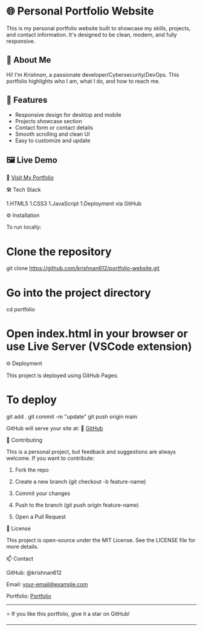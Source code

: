 # 🌐 Personal Portfolio Website

This is my personal portfolio website built to showcase my skills, projects, and contact information. It's designed to be clean, modern, and fully responsive.

## 👤 About Me

Hi! I'm *Krishnan*, a passionate developer/Cybersecurity/DevOps. This portfolio highlights who I am, what I do, and how to reach me.

## 🚀 Features

- Responsive design for desktop and mobile
- Projects showcase section
- Contact form or contact details
- Smooth scrolling and clean UI
- Easy to customize and update

## 🖼 Live Demo

🔗 [Visit My Portfolio](https://github.com/Krishnan612)

🛠 Tech Stack

1.HTML5
1.CSS3
1.JavaScript
1.Deployment via GitHub

⚙ Installation

To run locally:

# Clone the repository
git clone https://github.com/krishnan612/portfolio-website.git

# Go into the project directory
cd portfolio

# Open index.html in your browser or use Live Server (VSCode extension)

🌐 Deployment

This project is deployed using GitHub Pages:

# To deploy
git add .
git commit -m "update"
git push origin main

GitHub will serve your site at:
🔗 [GitHub](https://github.com/Krishnan612)

🤝 Contributing

This is a personal project, but feedback and suggestions are always welcome. If you want to contribute:

1. Fork the repo

2. Create a new branch (git checkout -b feature-name)

3. Commit your changes

4. Push to the branch (git push origin feature-name)

5. Open a Pull Request

📄 License

This project is open-source under the MIT License. See the LICENSE file for more details.

📫 Contact

GitHub: @krishnan612

Email: your-email@example.com

Portfolio: [Portfolio](https://github.com/Krishnan612/portfolio-website)

---

⭐ If you like this portfolio, give it a star on GitHub!

---
